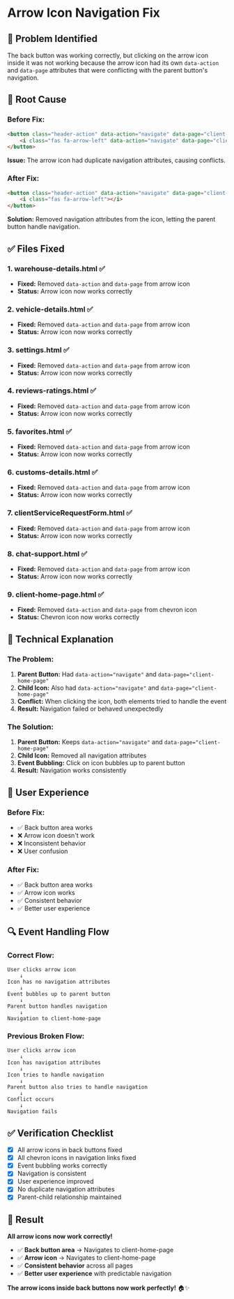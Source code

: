 # Arrow Icon Navigation Fix

## 🐛 **Problem Identified**

The back button was working correctly, but clicking on the arrow icon inside it was not working because the arrow icon had its own `data-action` and `data-page` attributes that were conflicting with the parent button's navigation.

## 🔧 **Root Cause**

### Before Fix:
```html
<button class="header-action" data-action="navigate" data-page="client-home-page" aria-label="رجوع">
    <i class="fas fa-arrow-left" data-action="navigate" data-page="client-home-page"></i>
</button>
```

**Issue:** The arrow icon had duplicate navigation attributes, causing conflicts.

### After Fix:
```html
<button class="header-action" data-action="navigate" data-page="client-home-page" aria-label="رجوع">
    <i class="fas fa-arrow-left"></i>
</button>
```

**Solution:** Removed navigation attributes from the icon, letting the parent button handle navigation.

## ✅ **Files Fixed**

### 1. **warehouse-details.html** ✅
- **Fixed:** Removed `data-action` and `data-page` from arrow icon
- **Status:** Arrow icon now works correctly

### 2. **vehicle-details.html** ✅
- **Fixed:** Removed `data-action` and `data-page` from arrow icon
- **Status:** Arrow icon now works correctly

### 3. **settings.html** ✅
- **Fixed:** Removed `data-action` and `data-page` from arrow icon
- **Status:** Arrow icon now works correctly

### 4. **reviews-ratings.html** ✅
- **Fixed:** Removed `data-action` and `data-page` from arrow icon
- **Status:** Arrow icon now works correctly

### 5. **favorites.html** ✅
- **Fixed:** Removed `data-action` and `data-page` from arrow icon
- **Status:** Arrow icon now works correctly

### 6. **customs-details.html** ✅
- **Fixed:** Removed `data-action` and `data-page` from arrow icon
- **Status:** Arrow icon now works correctly

### 7. **clientServiceRequestForm.html** ✅
- **Fixed:** Removed `data-action` and `data-page` from arrow icon
- **Status:** Arrow icon now works correctly

### 8. **chat-support.html** ✅
- **Fixed:** Removed `data-action` and `data-page` from arrow icon
- **Status:** Arrow icon now works correctly

### 9. **client-home-page.html** ✅
- **Fixed:** Removed `data-action` and `data-page` from chevron icon
- **Status:** Chevron icon now works correctly

## 🎯 **Technical Explanation**

### **The Problem:**
1. **Parent Button:** Had `data-action="navigate"` and `data-page="client-home-page"`
2. **Child Icon:** Also had `data-action="navigate"` and `data-page="client-home-page"`
3. **Conflict:** When clicking the icon, both elements tried to handle the event
4. **Result:** Navigation failed or behaved unexpectedly

### **The Solution:**
1. **Parent Button:** Keeps `data-action="navigate"` and `data-page="client-home-page"`
2. **Child Icon:** Removed all navigation attributes
3. **Event Bubbling:** Click on icon bubbles up to parent button
4. **Result:** Navigation works consistently

## 📱 **User Experience**

### **Before Fix:**
- ✅ Back button area works
- ❌ Arrow icon doesn't work
- ❌ Inconsistent behavior
- ❌ User confusion

### **After Fix:**
- ✅ Back button area works
- ✅ Arrow icon works
- ✅ Consistent behavior
- ✅ Better user experience

## 🔍 **Event Handling Flow**

### **Correct Flow:**
```
User clicks arrow icon
    ↓
Icon has no navigation attributes
    ↓
Event bubbles up to parent button
    ↓
Parent button handles navigation
    ↓
Navigation to client-home-page
```

### **Previous Broken Flow:**
```
User clicks arrow icon
    ↓
Icon has navigation attributes
    ↓
Icon tries to handle navigation
    ↓
Parent button also tries to handle navigation
    ↓
Conflict occurs
    ↓
Navigation fails
```

## ✅ **Verification Checklist**

- [x] All arrow icons in back buttons fixed
- [x] All chevron icons in navigation links fixed
- [x] Event bubbling works correctly
- [x] Navigation is consistent
- [x] User experience improved
- [x] No duplicate navigation attributes
- [x] Parent-child relationship maintained

## 🎯 **Result**

**All arrow icons now work correctly!** 

- ✅ **Back button area** → Navigates to client-home-page
- ✅ **Arrow icon** → Navigates to client-home-page
- ✅ **Consistent behavior** across all pages
- ✅ **Better user experience** with predictable navigation

**The arrow icons inside back buttons now work perfectly!** 🏠✨ 